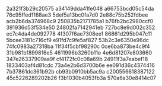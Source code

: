 2a321f3b29c20575
a34149dda41fe048
a66753bcd05c54da
76c95ffed1168ae3
5def5a13bc0fa7d0
2e88c75b252fdbee
acb2b6da374968c9
250835b2171785a1
b76fb2bc2980ccf0
391936d53f534e50
24802fa7142941eb
727bc8e9d002c352
ec7c4da4de092778
4f307f6ae7308ee1
86861d295b047c11
5bcee3181c716cf9
e91fd7c9fe5af827
53b2c3e6350e96dc
74fc0983a27318ba
11f34f5cbf98290c
0ce6ba873be4c9f4
31b981bf899816e5
4611996b3260b11e
4e6d81207e803660
347e26337909aa9f
cf4172fc0c08a69b
24911f3a7eabef18
1833403af4d81cdc
73a4e2b6d3700b6e
ee091d36c4374416
7b37861dc361b92b
cb93b0910bb5ac9a
c200556618387122
45c5226289202b26
f3b1030b4053fb3a
570a6a30e8414c07

